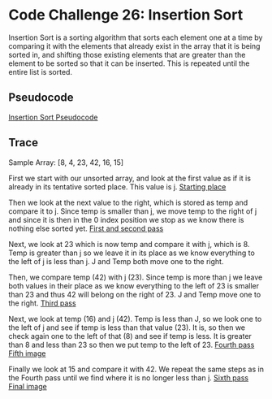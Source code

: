 # Code Challenge 26: Insertion Sort
Insertion Sort is a sorting algorithm that sorts each element one at a time by comparing it with the elements that already exist in the array that it is being sorted in, and shifting those existing elements that are greater than the element to be sorted so that it can be inserted. This is repeated until the entire list is sorted. 

## Pseudocode
[Insertion Sort Pseudocode](assets/insertion-sort-images/insertion-sort-pseudo.png)

## Trace
Sample Array: [8, 4, 23, 42, 16, 15]

First we start with our unsorted array, and look at the first value as if it is already in its tentative sorted place. This value is j.
[Starting place](assets/insertion-sort-images/insertion-sort1.JPG)

Then we look at the next value to the right, which is stored as temp and compare it to j. Since temp is smaller than j, we move temp to the right of j and since it is then in the 0 index position we stop as we know there is nothing else sorted yet.
[First and second pass](assets/insertion-sort-images/insertion-sort2.JPG)

Next, we look at 23 which is now temp and compare it with j, which is 8. Temp is greater than j so we leave it in its place as we know everything to the left of j is less than j. J and Temp both move one to the right.

Then, we compare temp (42) with j (23). Since temp is more than j we leave both values in their place as we know everything to the left of 23 is smaller than 23 and thus 42 will belong on the right of 23. J and Temp move one to the right. 
[Third pass](../assets/insertion-sort-images/insertion-sort3.JPG)

Next, we look at temp (16) and j (42). Temp is less than J, so we look one to the left of j and see if temp is less than that value (23). It is, so then we check again one to the left of that (8) and see if temp is less. It is greater than 8 and less than 23 so then we put temp to the left of 23.
[Fourth pass](../assets/insertion-sort-images/insertion-sort4.JPG)
[Fifth image](../assets/insertion-sort-images/insertion-sort5.JPG)


Finally we look at 15 and compare it with 42. We repeat the same steps as in the Fourth pass until we find where it is no longer less than j. 
[Sixth pass](../assets/insertion-sort-images/insertion-sort6.JPG)
[Final image](../assets/insertion-sort-images/insertion-sort7.JPG)



